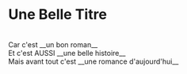 # Une Belle Titre

<br>
Car c'est __un bon roman__ <br>
Et c'est AUSSI __une belle histoire__ <br>
Mais avant tout c'est __une romance d'aujourd'hui__ <br>
